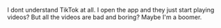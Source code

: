 I dont understand TikTok at all. I open the app and they just start playing videos? But all the videos are bad and boring? Maybe I'm a boomer.

